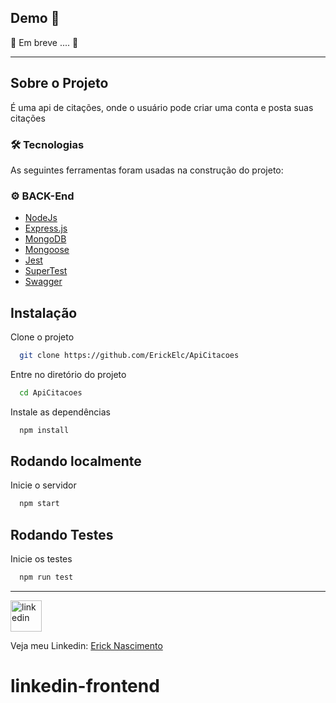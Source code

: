 ## Demo 📸

🚧 Em breve .... 🚧

---

## Sobre o Projeto

É uma api de citações, onde o usuário pode criar uma conta e posta suas citações

### 🛠 Tecnologias

As seguintes ferramentas foram usadas na construção do projeto:

### ⚙️ BACK-End

- [NodeJs](https://nodejs.org/en/)
- [Express.js](https://expressjs.com/)
- [MongoDB](https://www.mongodb.com/docs/)
- [Mongoose](https://mongoosejs.com/docs/guide.html)
- [Jest](https://jestjs.io/pt-BR/)
- [SuperTest](https://github.com/ladjs/supertest)
- [Swagger](https://swagger.io/)

## Instalação

Clone o projeto

```bash
  git clone https://github.com/ErickElc/ApiCitacoes
```

Entre no diretório do projeto

```bash
  cd ApiCitacoes
```

Instale as dependências

```bash
  npm install
```

## Rodando localmente

Inicie o servidor

```bash
  npm start
```

## Rodando Testes

Inicie os testes

```bash
  npm run test
```

---

<a href="https://www.linkedin.com/in/erick-nascimento-1926a8231/">
<img src="./.github/linkedin.png" alt="linkedin" height="50"></a>
<br />

Veja meu Linkedin: [Erick Nascimento](https://www.linkedin.com/in/erick-nascimento-1926a8231/)

# linkedin-frontend
